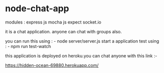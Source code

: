# node-chat-app

modules : 
express js
mocha js
expect
socket.io

it is a chat application.
anyone can chat with groups also.

you can run this using : -             node server/server.js
start a application test using : -     npm run test-watch

this application is deployed on heroku.you can chat anyone with this link :- 

https://hidden-ocean-69880.herokuapp.com/
